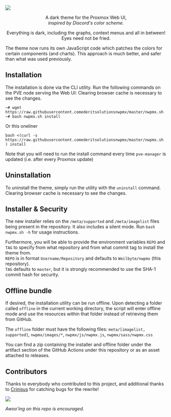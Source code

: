 



![](https://i.imgur.com/SnlCyHF.png)

<p align="center">A dark theme for the Proxmox Web UI,<br/> <i>inspired by Discord's color scheme.</i></p>

<p align="center">Everything is dark, including the graphs, context menus and all in between! Eyes need not be fried.</p>    
The theme now runs its own JavaScript code which patches the colors for certain components (and charts). This approach is much better, and safer than what was used previously.

## Installation 
The installation is done via the CLI utility. Run the following commands on the PVE node serving the Web UI:  Clearing browser cache is necessary to see the changes.

```
~# wget https://raw.githubusercontent.comederitsolutionsnwpmx/master/nwpmx.sh
~# bash nwpmx.sh install
```
Or this oneliner
```
bash <(curl -s https://raw.githubusercontent.comederitsolutionsnwpmx/master/nwpmx.sh ) install
```

Note that you will need to run the install command every time `pve-manager` is updated (i.e. after every Proxmox update)

## Uninstallation
 To uninstall the theme, simply run the utility with the `uninstall` command. Clearing browser cache is necessary to see the changes.
 
## Installer & Security
The new installer relies on the `/meta/supported` and `/meta/imagelist` files being present in the repository. It also includes a silent mode. Run `bash nwpmx.sh -h` for usage instructions. 

Furthermore, you will be able to provide the environment variables `REPO` and `TAG` to specify from what repository and from what commit tag to install the theme from.   
`REPO` is in format `Username/Repository` and defaults to `Weilbyte/nwpmx` (this repository).    
`TAG` defaults to `master`, but it is strongly recommended to use the SHA-1 commit hash for security.

## Offline bundle
If desired, the installation utility can be run offline. Upon detecting a folder called `offline` in the current working directory, the script will enter offline mode and use the resources within that folder instead of retrieving them from GitHub.    

The `offline` folder must have the following files: `meta/[imagelist, supported]`, `nwpmx/images/*`, `nwpmx/js/nwpmx.js`, `nwpmx/sass/nwpmx.css`

You can find a zip containing the installer and offline folder under the artifact section of the GitHub Actions under this repository or as an asset attached to releases.

## Contributors
Thanks to everybody who contributed to this project, and additional thanks to [Crinisus](https://github.com/crinisus) for catching bugs for the rewrite!

<a href="https://github.comederitsolutionsnwpmx/graphs/contributors">
  <img src="https://contrib.rocks/image?repo=weilbyte/nwpmx" />
</a>


*Awoo'ing on this repo is encouraged.*
